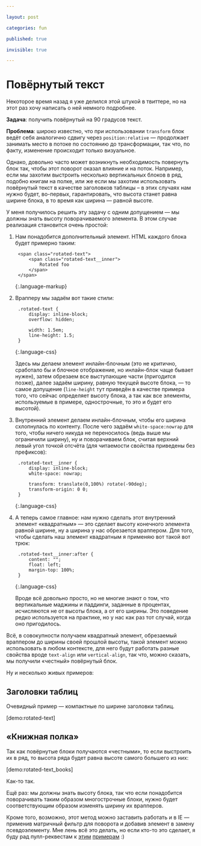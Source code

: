 ```yaml
---

layout: post

categories: fun

published: true

invisible: true

---
```


# Повёрнутый текст

Некоторое время назад я уже делился этой штукой в твиттере, но на этот раз хочу написать о ней немного подробнее.

**Задача**: получить повёрнутый на 90 градусов текст.

**Проблема**: широко известно, что при использовании `transform` блок ведёт себя аналогично сдвигу через `position:relative` — продолжает занимать место в потоке по состоянию до трансформации, так что, по факту, изменение происходит только визуальное.

Однако, довольно часто может возникнуть необходимость повернуть блок так, чтобы этот поворот оказал влияние и на поток. Например, если мы захотим выстроить несколько вертикальных блоков в ряд, подобно книгам на полке, или же если мы захотим использовать повёрнутый текст в качестве заголовков таблицы – в этих случаях нам нужно будет, во-первых, гарантировать, что высота станет равна ширине блока, в то время как ширина — равной высоте.

У меня получилось решить эту задачу с одним допущением — мы должны знать высоту поворачиваемого элемента. В этом случае реализация становится очень простой:

1. Нам понадобится дополнительный элемент. HTML каждого блока будет примерно таким:

        <span class="rotated-text">
            <span class="rotated-text__inner">
                Rotated foo
            </span>
        </span>
    {:.language-markup}

2. Врапперу мы задаём вот такие стили: 

        .rotated-text {
            display: inline-block;
            overflow: hidden;

            width: 1.5em;
            line-height: 1.5;
        }
    {:.language-css}

    Здесь мы делаем элемент инлайн-блочным (это не критично, сработало бы и блочное отображение, но инлайн-блок чаще бывает нужен), затем обрезаем все выступающие части (пригодится позже), далее задаём ширину, равную текущей высоте блока, — то самое допущение (`line-height` тут приведён в качестве примера того, что сейчас определяет высоту блока, а так как все элементы, используемые в примере, однострочные, то это и будет его высотой).

3. Внутренний элемент делаем инлайн-блочным, чтобы его ширина схлопнулась по контенту. После чего задаём `white-space:nowrap` для того, чтобы ничего никуда не переносилось (ведь выше мы ограничили ширину), ну и поворачиваем блок, считая верхний левый угол точкой отсчёта (для читаемости свойства приведены без префиксов):

        .rotated-text__inner {
            display: inline-block;
            white-space: nowrap;

            transform: translate(0,100%) rotate(-90deg);
            transform-origin: 0 0;
        }
    {:.language-css}

4. А теперь самое главное: нам нужно сделать этот внутренний элемент «квадратным» — это сделает высоту конечного элемента равной ширине, ну а ширина у нас обрезается враппером. Для того, чтобы сделать наш элемент квадратным я применяю вот такой вот трюк:

        .rotated-text__inner:after {
            content: "";
            float: left;
            margin-top: 100%;
        }
    {:.language-css}

    Вроде всё довольно просто, но не многие знают о том, что вертикальные маджины и паддинги, заданные в процентах, исчисляются не от высоты блока, а от его ширины. Это поведение редко используется на практике, но у нас как раз тот случай, когда оно пригодилось.

Всё, в совокупности получаем квадратный элемент, обрезаемый враппером до ширины своей прошлой высоты, такой элемент можно использовать в любом контексте, для него будут работать разные свойства вроде `text-align` или `vertical-align`, так что, можно сказать, мы получили «честный» повёрнутый блок.

Ну и несколько живых примеров:

## Заголовки таблиц

Очевидный пример — компактные по ширине заголовки таблиц.

[demo:rotated-text]

## «Книжная полка»

Так как повёрнутые блоки получаются «честными», то если выстроить их в ряд, то высота ряда будет равна высоте самого большего из них:

[demo:rotated-text_books]

Как-то так.

Ещё раз: мы должны знать высоту блока, так что если понадобится поворачивать таким образом многострочные блоки, нужно будет соответствующим образом изменять ширину их врапперов.

Кроме того, возможно, этот метод можно заставить работать и в IE — применив матричный фильтр для поворота и добавив элемент в замену псевдоэлементу. Мне лень всё это делать, но если кто-то это сделает, я буду рад пулл-реквестам к [этим](https://github.com/kizu/kizu.github.com/blob/master/demos/rotated-text_books.html) [примерам](https://github.com/kizu/kizu.github.com/blob/master/demos/rotated-text_books.html) :)